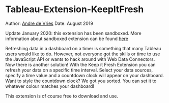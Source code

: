 # Tableau-Extension-KeepItFresh

Author: [Andre de Vries](https://github.com/andre347)
Date: August 2019

Update January 2020: this extension has been sandboxed. More information about sandboxed extension can be found [here](https://tableau.github.io/extensions-api/docs/trex_sandbox_test.html)

Refreshing data in a dashboard on a timer is something that many Tableau users would like to do. However, not everyone got the skills or time to use the JavaScript API or wants to hack around with Web Data Connectors. Now there is another solution! With the Keep it Fresh Extension you can refresh your data on a specific time interval. Select your data sources, specify a time value and a countdown clock will appear on your dashboard. Want to style the countdown clock? We got you sorted. You can set it to whatever colour matches your dashboard!

This extension is of course free to download and use.

